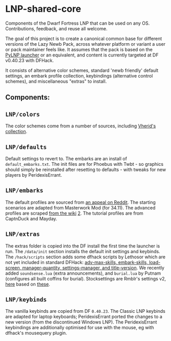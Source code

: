 LNP-shared-core
===============

Components of the Dwarf Fortress LNP that can be used on any OS.  Contributions, feedback, and reuse all welcome.

The goal of this project is to create a canonical common base for different versions of the Lazy Newb Pack, across whatever platform or variant a user or pack maintainer feels like.  It assumes that the pack is based on the [PyLNP launcher](http://www.bay12forums.com/smf/index.php?topic=140808) or an equivalent, and content is currently targeted at DF v0.40.23 with DFHack.

It consists of alternative color schemes, standard 'newb friendly' default settings, an embark profile collection, keybindings (alternative control schemes), and miscellaneous "extras" to install.  

Components:
-----------

`LNP/colors`
------------
The color schemes come from a number of sources, including [Vherid's collection](http://www.bay12forums.com/smf/index.php?topic=89856).

`LNP/defaults`
--------------
Default settings to revert to.  The embarks are an install of `default_embarks.txt`.  The init files are for Phoebus with Twbt - so graphics should simply be reinstalled after resetting to defaults - with tweaks for new players by PeridexisErrant.  

`LNP/embarks`
-------------
The default profiles are sourced from [an appeal on Reddit]().  The starting scenarios are adapted from Masterwork Mod (for 34.11).  The advanced profiles are scraped [from the wiki](http://dwarffortresswiki.org/index.php/DF2014:Embark_profile_repository) [2](http://dwarffortresswiki.org/index.php/DF2014:Sample_Starting_Builds).  The tutorial profiles are from CaptnDuck and Mayday.  

`LNP/extras`
------------
The extras folder is copied into the DF install the first time the launcher is run.  The `/data/init` section installs the default init settings and keybinds.  The `/hack/scripts` section adds some dfhack scripts by Lethosor which are not yet included in standard DFHack:  [adv-max-skills, embark-skills, load-screen, manager-quantity, settings-manager, and title-version](https://github.com/lethosor/dfhack-scripts).  We recently added `soundsense.lua` (extra announcements), and `burial.lua` by Putnam (configures all built coffins for burial).  Stocksettings are Rmblr's settings v2, [here](http://dffd.wimbli.com/file.php?id=10170) based on [these](http://redd.it/2o611s).

`LNP/keybinds`
--------------
The vanilla keybinds are copied from DF `0.40.23`.  The Classic LNP keybinds are adapted for laptop keyboards; PeridexisErrant ported the changes to a new version (from the discontinued Windows LNP).  The PeridexisErrant keybindings are additionally optimised for use with the mouse, eg with dfhack's mousequery plugin.

